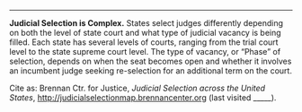 ---
**Judicial Selection is Complex.**
States select judges differently depending on both the level of state court and what type of judicial vacancy is being filled. Each state has several levels of courts, ranging from the trial court level to the state supreme court level. The type of vacancy, or “Phase” of selection, depends on when the seat becomes open and whether it involves an incumbent judge seeking re-selection for an additional term on the court. 

Cite as:
Brennan Ctr. for Justice, *Judicial Selection across the United States*, http://judicialselectionmap.brennancenter.org (last visited _____).


